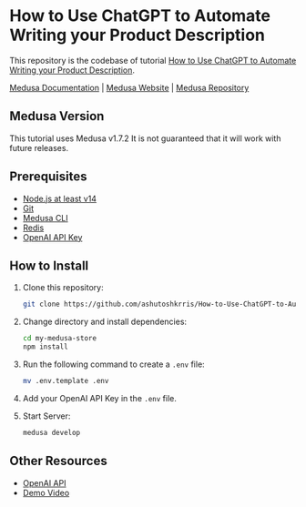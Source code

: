 # How to Use ChatGPT to Automate Writing your Product Description

This repository is the codebase of tutorial [How to Use ChatGPT to Automate Writing your Product Description](tutorial-link).

[Medusa Documentation](https://docs.medusajs.com/) | [Medusa Website](https://medusajs.com/) | [Medusa Repository](https://github.com/medusajs/medusa)

## Medusa Version

This tutorial uses Medusa v1.7.2 It is not guaranteed that it will work with future releases.

## Prerequisites

- [Node.js at least v14](https://docs.medusajs.com/tutorial/set-up-your-development-environment#nodejs)
- [Git](https://docs.medusajs.com/tutorial/set-up-your-development-environment/#git)
- [Medusa CLI](https://docs.medusajs.com/tutorial/set-up-your-development-environment#medusa-cli)
- [Redis](https://docs.medusajs.com/tutorial/set-up-your-development-environment/#redis)
- [OpenAI API Key](https://openai.com/api/)

## How to Install

1. Clone this repository:

    ```bash
    git clone https://github.com/ashutoshkrris/How-to-Use-ChatGPT-to-Automate-Writing-your-Product-Description.git my-medusa-store
    ```

2. Change directory and install dependencies:

    ```bash
    cd my-medusa-store
    npm install
    ```

3. Run the following command to create a `.env` file:
    ```bash
    mv .env.template .env
    ```

4. Add your OpenAI API Key in the `.env` file. 

5. Start Server:

    ```bash
    medusa develop
    ```

## Other Resources
- [OpenAI API](https://openai.com/api/)
- [Demo Video](https://youtu.be/yQURzUCKVvI)
